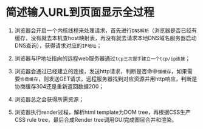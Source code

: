 # 简述输入URL到页面显示全过程

1. 浏览器会开启一个内核线程来处理请求，首先进行`DNS解析`（浏览器是否已经有缓存，没有就去本机查host映射表，再没有就去请求本地DNS域名服务器启动DNS查询），获得请求对应的`IP地址`；

2. 浏览器与IP地址指向的远程web服务器通过`tcp三次握手建立一个tcp/ip连接`；

3. 浏览器会通过已经建立的连接，发送http请求，判断是否命中`强缓存`，如果需要`协商缓存`，则发送GET请求，远程服务器找到对应资源并用http响应，判断是协商缓存304还是重新返回数据200；

4. 浏览器总之会获得所需资源；

5. 浏览器执行render过程，解析html template为DOM tree，再根据CSS生产CSS rule tree，最后合成Render tree调用GUI完成图层合并和渲染。

